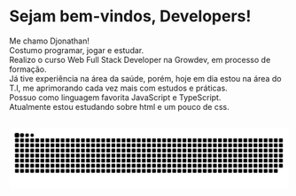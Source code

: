 <h1>Sejam bem-vindos, Developers!</h1>
              
Me chamo Djonathan!<br>
Costumo programar, jogar e estudar.<br>
Realizo o curso Web Full Stack Developer na Growdev, em processo de formação.<br>
Já tive experiência na área da saúde, porém, hoje em dia estou na área do T.I, me aprimorando cada vez mais com estudos e práticas.<br>
Possuo como linguagem favorita JavaScript e TypeScript.<br>
Atualmente estou estudando sobre html e um pouco de css.<br>

</div>

##

<picture>
  <source
    media="(prefers-color-scheme: dark)"
    srcset="https://raw.githubusercontent.com/platane/snk/output/github-contribution-grid-snake-dark.svg"
  />
  <source
    media="(prefers-color-scheme: light)"
    srcset="https://raw.githubusercontent.com/platane/snk/output/github-contribution-grid-snake.svg"
  />
  <img
    alt="github contribution grid snake animation"
    src="https://raw.githubusercontent.com/platane/snk/output/github-contribution-grid-snake.svg"
  />
</picture>

##




<!---
djon4thaN/djon4thaN is a ✨ special ✨ repository because its `README.md` (this file) appears on your GitHub profile.
You can click the Preview link to take a look at your changes.
--->
